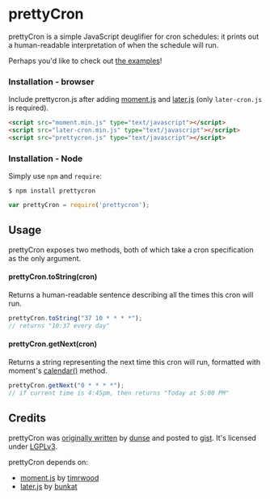 # prettyCron

prettyCron is a simple JavaScript deuglifier for cron schedules: it prints out a human-readable interpretation of when the schedule will run.

Perhaps you'd like to check out [the examples](http://htmlpreview.github.com/?https://github.com/azza-bazoo/prettycron/blob/master/example.html)!


### Installation - browser

Include prettycron.js after adding [moment.js](http://momentjs.com/) and [later.js](https://github.com/bunkat/later) (only `later-cron.js` is required).

```html
<script src="moment.min.js" type="text/javascript"></script>
<script src="later-cron.min.js" type="text/javascript"></script>
<script src="prettycron.js" type="text/javascript"></script>
```


### Installation - Node

Simply use `npm` and `require`:

```
$ npm install prettycron
```

```js
var prettyCron = require('prettycron');
```


Usage
----------------------

prettyCron exposes two methods, both of which take a cron specification as the only argument.

#### prettyCron.toString(cron)

Returns a human-readable sentence describing all the times this cron will run.

```js
prettyCron.toString("37 10 * * * *");
// returns "10:37 every day"
```

#### prettyCron.getNext(cron)

Returns a string representing the next time this cron will run, formatted with moment's [calendar()](http://momentjs.com/docs/#/displaying/calendar-time/) method.

```js
prettyCron.getNext("0 * * * *");
// if current time is 4:45pm, then returns "Today at 5:00 PM"
```


Credits
----------------------

prettyCron was [originally written](http://dsysadm.blogspot.com.au/2012/09/human-readable-cron-expressions-using.html) by [dunse](https://github.com/dunse) and posted to [gist](https://gist.github.com/dunse/3714957). It's licensed under [LGPLv3](http://www.gnu.org/copyleft/lesser.html).

prettyCron depends on:
* [moment.js](http://momentjs.com/) by [timrwood](https://github.com/timrwood)
* [later.js](https://github.com/bunkat/later) by [bunkat](https://github.com/bunkat)

